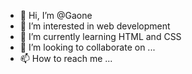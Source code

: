 - 👋 Hi, I’m @Gaone
- 👀 I’m interested in web development 
- 🌱 I’m currently learning HTML and CSS
- 💞️ I’m looking to collaborate on ...
- 📫 How to reach me ...

<!---
flaco88/flaco88 is a ✨ special ✨ repository because its `README.md` (this file) appears on your GitHub profile.
You can click the Preview link to take a look at your changes.
--->
